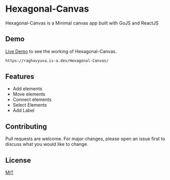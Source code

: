 # Hexagonal-Canvas

Hexagonal-Canvas is a Minimal canvas app built with GoJS and ReactJS

## Demo

[Live Demo](https://raghavyuva.is-a.dev/Hexagonal-Canvas/) to see the working of Hexagonal-Canvas.

```bash
https://raghavyuva.is-a.dev/Hexagonal-Canvas/
```
## Features
- Add elements
- Move elements
- Connect elements
- Select Elements
- Add Label

## Contributing
Pull requests are welcome. For major changes, please open an issue first to discuss what you would like to change.


## License
[MIT](https://choosealicense.com/licenses/mit/)
